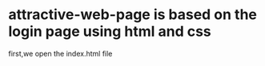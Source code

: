 # attractive-web-page is based on the login page using html and css
first,we open the index.html file
